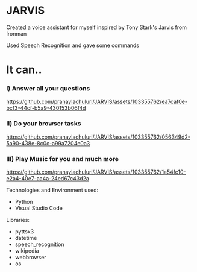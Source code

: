 # JARVIS

Created a voice assistant for myself inspired by Tony Stark's Jarvis from Ironman

Used Speech Recognition and gave some commands

# It can..
### I) Answer all your questions 






https://github.com/pranaylachuluri/JARVIS/assets/103355762/ea7caf0e-bcf3-44cf-b5a9-430153b06f4d


### II) Do your browser tasks





https://github.com/pranaylachuluri/JARVIS/assets/103355762/056349d2-5a90-438e-8c0c-a99a7204e0a3


### III) Play Music for you and much more


https://github.com/pranaylachuluri/JARVIS/assets/103355762/1a54fc10-e2a4-40e7-aa4a-24ed67c43d2a



Technologies and Environment used:

- Python
- Visual Studio Code

Libraries:

- pyttsx3
- datetime
- speech_recognition
- wikipedia
- webbrowser
- os

